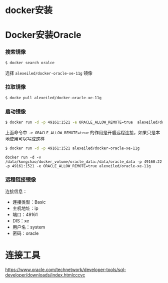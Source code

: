 # docker安装

# Docker安装Oracle

### 搜索镜像

```bash
$ docker search oralce
```

选择 `alexeiled/docker-oracle-xe-11g` 镜像

### 拉取镜像

```bash
$ docke pull alexeiled/docker-oracle-xe-11g
```

### 启动镜像

```bash
$ docker run -d -p 49161:1521 -e ORACLE_ALLOW_REMOTE=true  alexeiled/docker-oracle-xe-11g
```

上面命令中 `-e ORACLE_ALLOW_REMOTE=true` 的作用是开启远程连接，如果只是本地使用可以写成这样

```bash
$ docker run -d -p 49161:1521 alexeiled/docker-oracle-xe-11g
```

```
docker run -d -v /data/kongchao/docker_volume/oracle_data:/data/oracle_data -p 49160:22 -p 49161:1521 -e ORACLE_ALLOW_REMOTE=true alexeiled/oracle-xe-11g
```

### 远程链接镜像

连接信息：

- 连接类型：Basic
- 主机地址：ip
- 端口：49161
- DIS：xe
- 用户名：system
- 密码：oracle




# 连接工具

https://www.oracle.com/technetwork/developer-tools/sql-developer/downloads/index.htmlcccvc